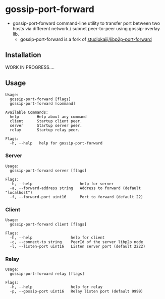 # gossip-port-forward

- gossip-port-forward command-line utility to transfer port between two hosts via different network / subnet peer-to-peer using gossip-overlay lib.
  - gossip-port-forward is a fork of [studiokaiji/libp2p-port-forward](https://github.com/studiokaiji/libp2p-port-forward)

## Installation

WORK IN PROGRESS....

## Usage

```
Usage:
  gossip-port-forward [flags]
  gossip-port-forward [command]

Available Commands:
  help        Help about any command
  client      Startup client peer.  
  server      Startup server peer.
  relay       Startup relay peer.

Flags:
  -h, --help   help for gossip-port-forward
```

### Server

```
Usage:
  gossip-port-forward server [flags]

Flags:
  -h, --help                     help for server
  -a, --forward-address string   Address to forward (default "localhost")
  -f, --forward-port uint16      Port to forward (default 22)
```

### Client

```
Usage:
  gossip-port-forward client [flags]

Flags:
  -h, --help                 help for client
  -c, --connect-to string    PeerId of the server libp2p node
  -l, --listen-port uint16   Listen server port (default 2222)
```

### Relay

```
Usage:
  gossip-port-forward relay [flags]

Flags:
  -h, --help                 help for relay
  -p, --gossip-port uint16   Relay listen port (default 9999)
```
